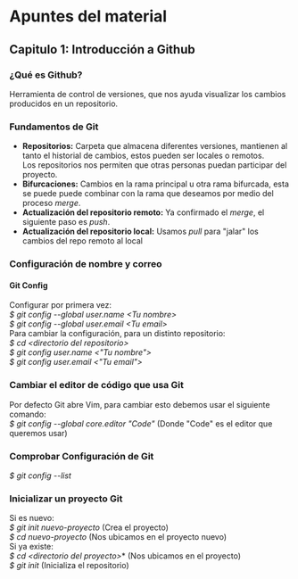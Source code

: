 # Apuntes del material 
## Capitulo 1: Introducción a Github
### ¿Qué es Github?
Herramienta de control de versiones, que nos ayuda visualizar los cambios producidos en un repositorio.
### Fundamentos de Git
- **Repositorios:** Carpeta que almacena diferentes versiones, mantienen al tanto el historial de cambios, estos pueden ser locales o remotos.  
Los repositorios nos permiten que otras personas puedan participar del proyecto.
- **Bifurcaciones:** Cambios en la rama principal u otra rama bifurcada, esta se puede puede combinar con la rama que deseamos por medio del proceso *merge*.
- **Actualización del repositorio remoto:** Ya confirmado el *merge*, el siguiente paso es *push*.
- **Actualización del repositorio local:** Usamos *pull* para "jalar" los cambios del repo remoto al local
### Configuración de nombre y correo
#### Git Config
Configurar por primera vez:  
*$ git config --global user.name &lt;Tu nombre&gt;*  
*$ git config --global user.email &lt;Tu email&gt;*  
Para cambiar la configuración, para un distinto repositorio:  
*$ cd &lt;directorio del repositorio&gt;*  
*$ git config user.name <"Tu nombre">*  
*$ git config user.email <"Tu email">*  
### Cambiar el editor de código que usa Git
Por defecto Git abre Vim, para cambiar esto debemos usar el siguiente comando:  
*$ git config --global core.editor "Code"* (Donde "Code" es el editor que queremos usar)  
### Comprobar Configuración de Git
*$ git config --list*
### Inicializar un proyecto Git
Si es nuevo:  
*$ git init nuevo-proyecto* (Crea el proyecto)  
*$ cd nuevo-proyecto* (Nos ubicamos en el proyecto nuevo)  
Si ya existe:  
*$ cd &lt;directorio del proyecto&gt;** (Nos ubicamos en el proyecto)  
*$ git init* (Inicializa el repositorio)